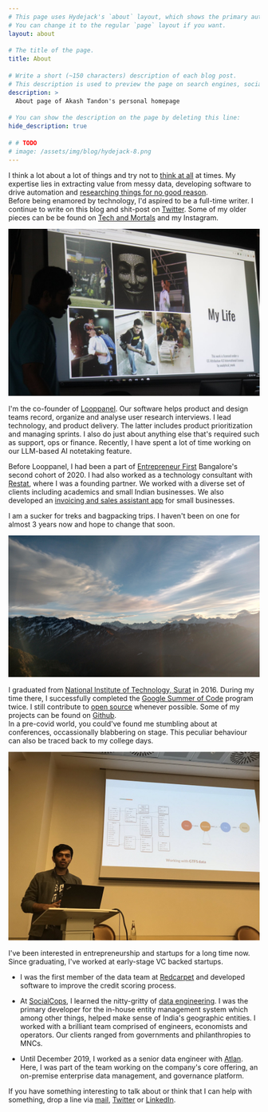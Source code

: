 ```yaml
---
# This page uses Hydejack's `about` layout, which shows the primary author's picture and about text at the top.
# You can change it to the regular `page` layout if you want.
layout: about

# The title of the page.
title: About

# Write a short (~150 characters) description of each blog post.
# This description is used to preview the page on search engines, social media, etc.
description: >
  About page of Akash Tandon's personal homepage

# You can show the description on the page by deleting this line:
hide_description: true

# # TODO
# image: /assets/img/blog/hydejack-8.png
---
```


I think a lot about a lot of things and try not to [think at all](https://www.headspace.com/meditation-101/what-is-meditation) at times. My expertise lies in extracting value from messy data, developing software to drive automation and [researching things for no good reason](https://www.youtube.com/watch?v=lmTmGLzPVyM).  
Before being enamored by technology, I'd aspired to be a full-time writer. I continue to write on this blog and shit-post on [Twitter](https://twitter.com/akashtandon). Some of my older pieces can be be found on [Tech and Mortals](https://techandmortals.wordpress.com/) and my Instagram.

![profile_prez_image](/assets/img/sc_profile_demo_1.jpg)

I'm the co-founder of [Looppanel](https://looppanel.com). Our software helps product and design teams record, organize and analyse user research interviews. I lead technology, and product delivery. The latter includes product prioritization and managing sprints. I also do just about anything else that's required such as support, ops or finance. Recently, I have spent a lot of time working on our LLM-based AI notetaking feature.

Before Looppanel, I had been a part of [Entrepreneur First](https://www.joinef.com/) Bangalore's second cohort of 2020. I had also worked as a technology consultant with [Restat](https://restat.co/), where I was a founding partner. We worked with a diverse set of clients including academics and small Indian businesses. We also developed an [invoicing and sales assistant app](https://play.google.com/store/apps/details?id=com.restat.bizassist&hl=en_IN) for small businesses.


I am a sucker for treks and bagpacking trips. I haven't been on one for almost 3 years now and hope to change that soon.

![chandrashila_peak](/assets/img/chandrashila_peak.jpg)


I graduated from [National Institute of Technology, Surat](http://www.svnit.ac.in/) in 2016. During my time there, I successfully completed the [Google Summer of Code](https://summerofcode.withgoogle.com/) program twice. I still contribute to [open source](https://en.wikipedia.org/wiki/Free_and_open-source_software) whenever possible. Some of my projects can be found on [Github](https://github.com/analyticalmonk).  
In a pre-covid world, you could've found me stumbling about at conferences, occassionally blabbering on stage. This peculiar behaviour can also be traced back to my college days.

![pycon_italy_talk](/assets/img/pycon_italy_talk.jpg)

I've been interested in entrepreneurship and startups for a long time now. Since graduating, I've worked at early-stage VC backed startups.

- I was the first member of the data team at [Redcarpet](https://www.redcarpetup.com/) and developed software to improve the credit scoring process.  

- At [SocialCops](https://socialcops.com/), I learned the nitty-gritty of [data engineering](https://medium.com/@rchang/a-beginners-guide-to-data-engineering-part-i-4227c5c457d7). I was the primary developer for the in-house entity management system which among other things, helped make sense of India's geographic entities. I worked with a brilliant team comprised of engineers, economists and operators. Our clients ranged from governments and philanthropies to MNCs.

- Until December 2019, I worked as a senior data engineer with [Atlan](https://atlan.com/). Here, I was part of the team working on the company's core offering, an on-premise enterprise data management, and governance platform.

If you have something interesting to talk about or think that I can help with something, drop a line via [mail](mailto:akashtndn@looppanel.com), [Twitter](https://twitter.com/AkashTandon) or [LinkedIn](https://www.linkedin.com/in/akashtandon/).